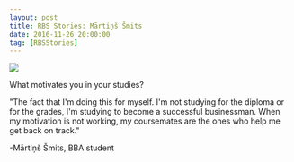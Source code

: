```yaml
---
layout: post
title: RBS Stories: Mārtiņš Šmits
date: 2016-11-26 20:00:00
tag: [RBSStories]
---
```


<img src="{{ site.baseurl }}/img/post/martins.jpg" class="img">

What motivates you in your studies?

"The fact that I'm doing this for myself.
I'm not studying for the diploma or for the grades, I'm studying to become a successful businessman. 
When my motivation is not working, my coursemates are the ones who help me get back on track."

-Mārtiņš Šmits,
BBA student